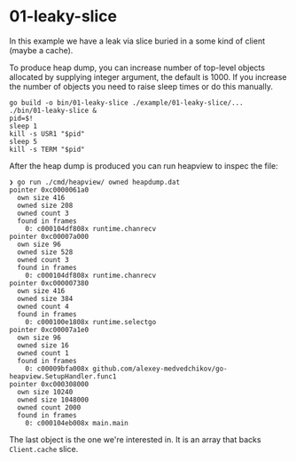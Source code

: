 # 01-leaky-slice

In this example we have a leak via slice buried in a some kind of client (maybe a cache).

To produce heap dump, you can increase number of top-level objects allocated by supplying integer argument, the default is 1000.
If you increase the number of objects you need to raise sleep times or do this manually.

```shell
go build -o bin/01-leaky-slice ./example/01-leaky-slice/...
./bin/01-leaky-slice &
pid=$!
sleep 1
kill -s USR1 "$pid"
sleep 5
kill -s TERM "$pid"
```

After the heap dump is produced you can run heapview to inspec the file:

```plain
❯ go run ./cmd/heapview/ owned heapdump.dat
pointer 0xc0000061a0
  own size 416
  owned size 208
  owned count 3
  found in frames
    0: c000104df808x runtime.chanrecv
pointer 0xc00007a000
  own size 96
  owned size 528
  owned count 3
  found in frames
    0: c000104df808x runtime.chanrecv
pointer 0xc000007380
  own size 416
  owned size 384
  owned count 4
  found in frames
    0: c000100e1808x runtime.selectgo
pointer 0xc00007a1e0
  own size 96
  owned size 16
  owned count 1
  found in frames
    0: c00009bfa008x github.com/alexey-medvedchikov/go-heapview.SetupHandler.func1
pointer 0xc000308000
  own size 10240
  owned size 1048000
  owned count 2000
  found in frames
    0: c000104eb008x main.main
```

The last object is the one we're interested in. It is an array that backs `Client.cache` slice.